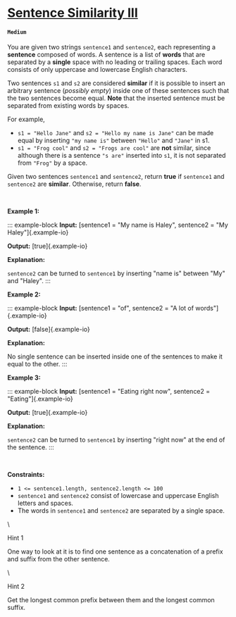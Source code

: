 # [Sentence Similarity III](https://leetcode.com/problems/sentence-similarity-iii/) 
#### `Medium` 

You are given two strings `sentence1` and `sentence2`, each representing
a **sentence** composed of words. A sentence is a list of **words** that
are separated by a **single** space with no leading or trailing spaces.
Each word consists of only uppercase and lowercase English characters.

Two sentences `s1` and `s2` are considered **similar** if it is possible
to insert an arbitrary sentence (*possibly empty*) inside one of these
sentences such that the two sentences become equal. **Note** that the
inserted sentence must be separated from existing words by spaces.

For example,

- `s1 = "Hello Jane"` and `s2 = "Hello my name is Jane"` can be made
  equal by inserting `"my name is"` between `"Hello"` and `"Jane"` in
  s1.
- `s1 = "Frog cool"` and `s2 = "Frogs are cool"` are **not** similar,
  since although there is a sentence `"s are"` inserted into `s1`, it is
  not separated from `"Frog"` by a space.

Given two sentences `sentence1` and `sentence2`, return **true** if
`sentence1` and `sentence2` are **similar**. Otherwise, return
**false**.

 

**Example 1:**

::: example-block
**Input:** [sentence1 = \"My name is Haley\", sentence2 = \"My
Haley\"]{.example-io}

**Output:** [true]{.example-io}

**Explanation:**

`sentence2` can be turned to `sentence1` by inserting \"name is\"
between \"My\" and \"Haley\".
:::

**Example 2:**

::: example-block
**Input:** [sentence1 = \"of\", sentence2 = \"A lot of
words\"]{.example-io}

**Output:** [false]{.example-io}

**Explanation:**

No single sentence can be inserted inside one of the sentences to make
it equal to the other.
:::

**Example 3:**

::: example-block
**Input:** [sentence1 = \"Eating right now\", sentence2 =
\"Eating\"]{.example-io}

**Output:** [true]{.example-io}

**Explanation:**

`sentence2` can be turned to `sentence1` by inserting \"right now\" at
the end of the sentence.
:::

 

**Constraints:**

- `1 <= sentence1.length, sentence2.length <= 100`
- `sentence1` and `sentence2` consist of lowercase and uppercase English
  letters and spaces.
- The words in `sentence1` and `sentence2` are separated by a single
  space.

\

Hint 1

One way to look at it is to find one sentence as a concatenation of a
prefix and suffix from the other sentence.

\

Hint 2

Get the longest common prefix between them and the longest common
suffix.
